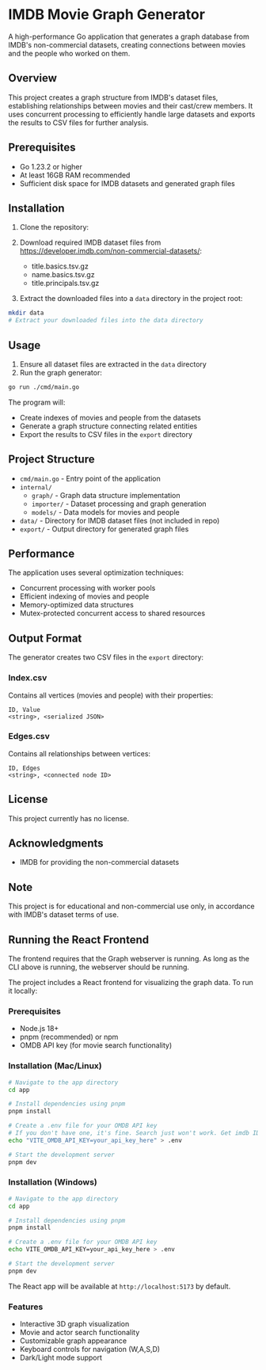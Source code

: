 # IMDB Movie Graph Generator

A high-performance Go application that generates a graph database from IMDB's non-commercial datasets, creating connections between movies and the people who worked on them.

## Overview

This project creates a graph structure from IMDB's dataset files, establishing relationships between movies and their cast/crew members. It uses concurrent processing to efficiently handle large datasets and exports the results to CSV files for further analysis.

## Prerequisites

- Go 1.23.2 or higher
- At least 16GB RAM recommended
- Sufficient disk space for IMDB datasets and generated graph files

## Installation

1. Clone the repository:

2. Download required IMDB dataset files from https://developer.imdb.com/non-commercial-datasets/:
   - title.basics.tsv.gz
   - name.basics.tsv.gz
   - title.principals.tsv.gz

3. Extract the downloaded files into a `data` directory in the project root:
```bash
mkdir data
# Extract your downloaded files into the data directory
```

## Usage

1. Ensure all dataset files are extracted in the `data` directory
2. Run the graph generator:
```bash
go run ./cmd/main.go
```

The program will:
- Create indexes of movies and people from the datasets
- Generate a graph structure connecting related entities
- Export the results to CSV files in the `export` directory

## Project Structure

- `cmd/main.go` - Entry point of the application
- `internal/`
  - `graph/` - Graph data structure implementation
  - `importer/` - Dataset processing and graph generation
  - `models/` - Data models for movies and people
- `data/` - Directory for IMDB dataset files (not included in repo)
- `export/` - Output directory for generated graph files

## Performance

The application uses several optimization techniques:
- Concurrent processing with worker pools
- Efficient indexing of movies and people
- Memory-optimized data structures
- Mutex-protected concurrent access to shared resources

## Output Format

The generator creates two CSV files in the `export` directory:

### Index.csv
Contains all vertices (movies and people) with their properties:
```
ID, Value
<string>, <serialized JSON>
```

### Edges.csv
Contains all relationships between vertices:
```
ID, Edges
<string>, <connected node ID>
```

## License

This project currently has no license.

## Acknowledgments

- IMDB for providing the non-commercial datasets

## Note

This project is for educational and non-commercial use only, in accordance with IMDB's dataset terms of use.

## Running the React Frontend

The frontend requires that the Graph webserver is running. As long as the CLI above is running, the webserver should be running.

The project includes a React frontend for visualizing the graph data. To run it locally:

### Prerequisites
- Node.js 18+ 
- pnpm (recommended) or npm
- OMDB API key (for movie search functionality)

### Installation (Mac/Linux)
```bash
# Navigate to the app directory
cd app

# Install dependencies using pnpm
pnpm install

# Create a .env file for your OMDB API key
# If you don't have one, it's fine. Search just won't work. Get imdb IDs from the url of the imdb website
echo "VITE_OMDB_API_KEY=your_api_key_here" > .env

# Start the development server
pnpm dev
```

### Installation (Windows)
```bash
# Navigate to the app directory
cd app

# Install dependencies using pnpm
pnpm install

# Create a .env file for your OMDB API key
echo VITE_OMDB_API_KEY=your_api_key_here > .env

# Start the development server
pnpm dev
```

The React app will be available at `http://localhost:5173` by default.

### Features
- Interactive 3D graph visualization
- Movie and actor search functionality
- Customizable graph appearance
- Keyboard controls for navigation (W,A,S,D)
- Dark/Light mode support